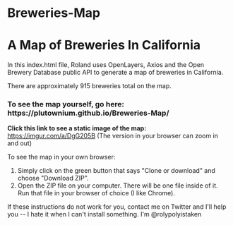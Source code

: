 # Breweries-Map

<h1>A Map of Breweries In California</h1>

In this index.html file, Roland uses OpenLayers, Axios and the Open Brewery Database public API to generate a map of breweries in California.

There are approximately 915 breweries total on the map.

<h3>To see the map yourself, go here: https://plutownium.github.io/Breweries-Map/</h3>

<strong>Click this link to see a static image of the map:</strong> https://imgur.com/a/DgG205B (The version in your browser can zoom in and out)

To see the map in your own browser:

1) Simply click on the green button that says "Clone or download" and choose "Download ZIP".
2) Open the ZIP file on your computer. There will be one file inside of it. Run that file in your browser of choice (I like Chrome).

If these instructions do not work for you, contact me on Twitter and I'll help you -- I hate it when I can't install something. I'm @rolypolyistaken
